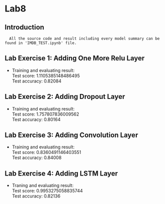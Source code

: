 # Lab8

## Introduction
      All the source code and result including every model summary can be found in 'IMDB_TEST.ipynb' file.  
      
## Lab Exercise 1: Adding One More Relu Layer  
* Training and evaluating result:    
      Test score: 1.1105385148486495  
      Test accuracy: 0.82084  

## Lab Exercise 2: Adding Dropout Layer   
* Training and evaluating result:  
      Test score: 1.757807836009562  
      Test accuracy: 0.80164 
    
## Lab Exercise 3: Adding Convolution Layer    
* Training and evaluating result:  
      Test score: 0.8360491146403551  
      Test accuracy: 0.84008

## Lab Exercise 4: Adding LSTM Layer
* Traning and evaluating result:  
      Test score: 0.9953275058835744  
      Test accuracy: 0.82136
